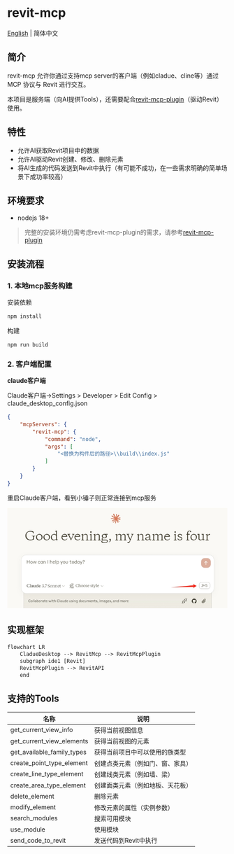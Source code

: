 # revit-mcp

[English](README.md) | 简体中文

## 简介

revit-mcp 允许你通过支持mcp server的客户端（例如cladue、cline等）通过 MCP 协议与 Revit 进行交互。

本项目是服务端（向AI提供Tools），还需要配合[revit-mcp-plugin](https://github.com/revit-mcp/revit-mcp-plugin)（驱动Revit）使用。

## 特性

- 允许AI获取Revit项目中的数据
- 允许AI驱动Revit创建、修改、删除元素
- 将AI生成的代码发送到Revit中执行（有可能不成功，在一些需求明确的简单场景下成功率较高）

## 环境要求

- nodejs 18+

> 完整的安装环境仍需考虑revit-mcp-plugin的需求，请参考[revit-mcp-plugin](https://github.com/revit-mcp/revit-mcp-plugin)

## 安装流程

### 1. 本地mcp服务构建

安装依赖

```bash
npm install
```

构建

```bash
npm run build
```

### 2. 客户端配置

**claude客户端**

Claude客户端->Settings > Developer > Edit Config > claude_desktop_config.json

``` json
{
    "mcpServers": {
        "revit-mcp": {
            "command": "node",
            "args": [
                "<替换为构件后的路径>\\build\\index.js"
            ]
        }
    }
}
```

重启Claude客户端，看到小锤子则正常连接到mcp服务

![claude](.\assets\claude.png)

## 实现框架

```mermaid
flowchart LR
	CladueDesktop --> RevitMcp --> RevitMcpPlugin
	subgraph ide1 [Revit]
	RevitMcpPlugin --> RevitAPI
	end
```

## 支持的Tools

| 名称                       | 说明                               |
| -------------------------- | ---------------------------------- |
| get_current_view_info      | 获得当前视图信息                   |
| get_current_view_elements  | 获得当前视图的元素                 |
| get_available_family_types | 获得当前项目中可以使用的族类型         |
| create_point_type_element  | 创建点类元素（例如门、窗、家具） |
| create_line_type_element   | 创建线类元素（例如墙、梁） |
| create_area_type_element   | 创建面类元素（例如地板、天花板） |
| delete_element             | 删除元素                           |
| modify_element             | 修改元素的属性（实例参数）         |
| search_modules             | 搜索可用模块                       |
| use_module                 | 使用模块                           |
| send_code_to_revit         | 发送代码到Revit中执行              |

